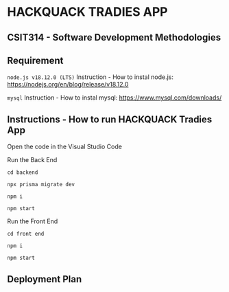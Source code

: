 # HACKQUACK TRADIES APP
## CSIT314 - Software Development Methodologies

## Requirement

```node.js v18.12.0 (LTS)```
Instruction - How to instal node.js: https://nodejs.org/en/blog/release/v18.12.0

```mysql```
Instruction - How to instal mysql: https://www.mysql.com/downloads/

## Instructions - How to run HACKQUACK Tradies App

Open the code in the Visual Studio Code

Run the Back End

```
cd backend
```

```
npx prisma migrate dev
```

```
npm i
```

```
npm start
```

Run the Front End

```
cd front end
```

```
npm i
```

```
npm start
```

## Deployment Plan
